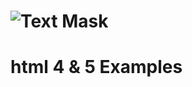 # ![Text Mask](https://ofekbytes.github.io/assets/images/picture/yamon.jpg)
# html 4 & 5 Examples


